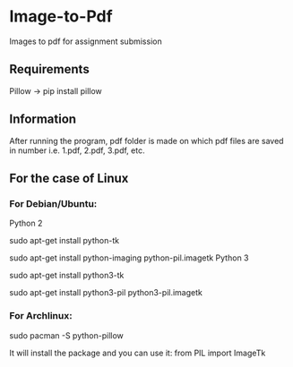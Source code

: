 # Image-to-Pdf
Images to pdf for assignment submission

## Requirements
Pillow -> pip install pillow

## Information
After running the program, pdf folder is made on which pdf files are saved in number i.e. 1.pdf, 2.pdf, 3.pdf, etc.

## For the case of Linux

### For Debian/Ubuntu:

Python 2

sudo apt-get install python-tk

sudo apt-get install python-imaging python-pil.imagetk
Python 3

sudo apt-get install python3-tk

sudo apt-get install python3-pil python3-pil.imagetk
### For Archlinux:

sudo pacman -S python-pillow  

It will install the package and you can use it: from PIL import ImageTk
